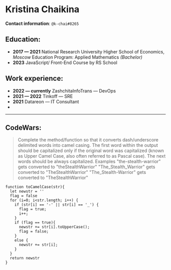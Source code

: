 # Kristina Chaikina
**Contact information**: ```@k-chai#8265```

## Education:
- **2017 — 2021** National Research University Higher School of Economics, *Moscow*
  Education Program: Applied Mathematics *(Bachelor)*
- **2023** JavaScript/ Front-End Course by RS School

## Work experience:

- **2022 — currently**    ZashchitaInfoTrans — DevOps
- **2021 — 2022**    Tinkoff — SRE
- **2021**    Datareon — IT Consultant
- 
-------------
## CodeWars:

> Complete the method/function so that it converts dash/underscore delimited words into camel casing. The first word within the output should be capitalized only if the original word was capitalized (known as Upper Camel Case, also often referred to as Pascal case). The next words should be always capitalized.
 Examples
"the-stealth-warrior" gets converted to "theStealthWarrior"
"The_Stealth_Warrior" gets converted to "TheStealthWarrior"
"The_Stealth-Warrior" gets converted to "TheStealthWarrior"

```
function toCamelCase(str){
  let newstr = ''
  flag = false
  for (i=0; i<str.length; i++) {
    if (str[i] == '-' || str[i] == '_') {
      flag = true;
      i++;
    }
    if (flag == true){
      newstr += str[i].toUpperCase();
      flag = false;
    }
    else {
      newstr += str[i];
    }
  }
  return newstr    
}
```


